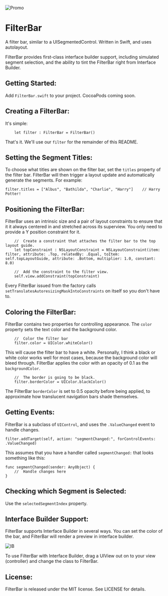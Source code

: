 ![Promo](https://github.com/MosheBerman/FilterBar/raw/master/Promo.png)

# FilterBar
A filter bar, similar to a UISegmentedControl. Written in Swift, and uses autolayout.

FilterBar provides first-class interface builder support, including simulated segment selection, and the ability to tint the FilterBar right from Interface Builder. 

Getting Started:
---
Add `FilterBar.swift` to your project. CocoaPods coming soon.

Creating a FilterBar:
---
It's simple: 

        let filter : FilterBar = FilterBar()
        
That's it. We'll use our `filter` for the remainder of this README.

Setting the Segment Titles:
---
To choose what titles are shown on the filter bar, set the `titles` property of the filter bar. FilterBar will then trigger a layout update and automatically generate the segments. For example: 

    filter.titles = ["Albus", "Bathilda", "Charlie", "Harry"]    // Harry Potter!
    
Positioning the FilterBar:
---
FilterBar uses an intrinsic size and a pair of layout constraints to ensure that it it always centered in and stretched across its superview. You only need to provide a Y position constraint for it.


        //  Create a constraint that attaches the filter bar to the top layout guide.
        let topConstraint : NSLayoutConstraint = NSLayoutConstraint(item: filter, attribute: .Top, relatedBy: .Equal, toItem: self.topLayoutGuide, attribute: .Bottom, multiplier: 1.0, constant: 8.0)
        
        //	Add the constraint to the filter view.
        self.view.addConstraint(topConstraint)
        
Every FilterBar issued from the factory calls `setTranslatesAutoresizingMaskIntoConstraints` on itself so you don't have to.

Coloring the FilterBar:
--- 
FilterBar contains two properties for controlling appearance. The `color` property sets the text color and the background color. 

        //  Color the filter bar
        filter.color = UIColor.whiteColor()
        
This will cause the filter bar to have a white. Personally, I think a black or white color works well for most cases, because the background color will bleed through. FilterBar applies the color with an opacity of 0.1 as the `backgroundColor`.
        
        //	The border is going to be black.
        filter.borderColor = UIColor.blackColor()

The FilterBar `borderColor` is set to 0.5 opacity before being applied, to approximate how translucent navigation bars shade themselves. 

Getting Events:
---
FilterBar is a subclass of `UIControl`, and uses the `.ValueChanged` event to handle changes.

    filter.addTarget(self, action: "segmentChanged:", forControlEvents: .ValueChanged)

This assumes that you have a handler called `segmentChanged:` that looks something like this:

    func segmentChanged(sender: AnyObject) {
    	//	Handle changes here
    }

Checking which Segment is Selected:
---
Use the `selectedSegmentIndex` property.

Interface Builder Support:
---
FilterBar supports Interface Builder in several ways. You can set the color of the bar, and FilterBar will render a preview in interface builder.

![IB](https://github.com/MosheBerman/FilterBar/raw/master/InterfaceBuilder.png)

To use FilterBar with Interface Builder, drag a UIView out on to your view (controller) and change the class to FilterBar. 

License:
---
FilterBar is released under the MIT license. See LICENSE for details.
